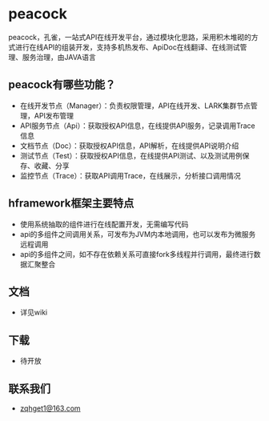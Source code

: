 # peacock
peacock，孔雀，一站式API在线开发平台，通过模块化思路，采用积木堆砌的方式进行在线API的组装开发，支持多机热发布、ApiDoc在线翻译、在线测试管理、服务治理，由JAVA语言

## peacock有哪些功能？

* 在线开发节点（Manager）：负责权限管理，API在线开发、LARK集群节点管理，API发布管理
* API服务节点（Api）：获取授权API信息，在线提供API服务，记录调用Trace信息
* 文档节点（Doc）：获取授权API信息，API解析，在线提供API说明介绍
* 测试节点（Test）：获取授权API信息，在线提供API测试、以及测试用例保存、收藏、分享
* 监控节点（Trace）：获取API调用Trace，在线展示，分析接口调用情况

## hframework框架主要特点
* 使用系统抽取的组件进行在线配置开发，无需编写代码
* api的多组件之间调用关系，可发布为JVM内本地调用，也可以发布为微服务远程调用
* api的多组件之间，如不存在依赖关系可直接fork多线程并行调用，最终进行数据汇聚整合


## 文档
* 详见wiki

## 下载
* 待开放



## 联系我们
* zqhget1@163.com
